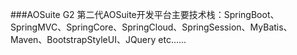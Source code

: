 ﻿###AOSuite G2
第二代AOSuite开发平台主要技术栈：SpringBoot、SpringMVC、SpringCore、SpringCloud、SpringSession、MyBatis、Maven、BootstrapStyleUI、JQuery etc......